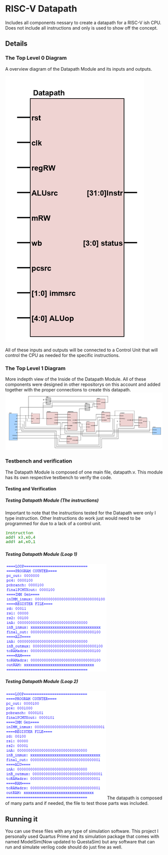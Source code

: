 # RISC-V Datapath
Includes all components nessary to create a datapath for a RISC-V ish CPU. Does not include all instructions and only is used to show off the concept.

## Details
### The Top Level 0 Diagram
A overview diagram of the Datapath Module and its inputs and outputs.

![alt text](https://github.com/baxtrax/RISCV-Datapath/blob/main/Images/Datapath-Level0.png?raw=true)

All of these inputs and outputs will be connected to a Control Unit that will control the CPU as needed for the specific instructions.

### The Top Level 1 Diagram
More indepth view of the Inside of the Datapath Module. All of these components were designed in other repositorys on this account and added together with the proper connections to create this datapath.
![alt text](https://github.com/baxtrax/RISCV-Datapath/blob/main/Images/Datapath-Level1.png?raw=true)

### Testbench and verification
The Datapath Module is composed of one main file, datapath.v. This module has its own respective testbench to verify the code.

#### Testing and Verification
##### Testing Datapath Module (The instructions)
Important to note that the instructions tested for the Datapath were only I type instruction. Other Instructions do work just would need to be programmed for due to a lack of a control unit.

![alt text](https://github.com/baxtrax/RISCV-Datapath/blob/main/Images/Instr.png?raw=true)
##### Testing Datapath Module (Loop 1)
![alt text](https://github.com/baxtrax/RISCV-Datapath/blob/main/Images/Loop1.png?raw=true)
##### Testing Datapath Module (Loop 2)
![alt text](https://github.com/baxtrax/RISCV-Datapath/blob/main/Images/Loop2.png?raw=true)
The datapath is composed of many parts and if needed, the file to test those parts was included.

## Running it
You can use these files with any type of simulation software. This project I personally used Quartus Prime and its simulation package that comes with named ModelSim(Now updated to QuestaSim) but any software that can run and simulate verilog code should do just fine as well.
